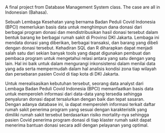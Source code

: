 A final project from Database Management System class. The case are all in Indonesian (Bahasa).

Sebuah Lembaga Kesehatan yang bernama Badan Peduli Covid Indonesia (BPCI) memerlukan basis data untuk menghimpun dana donasi dari berbagai program donasi dan mendistribusikan hasil donasi tersebut dalam bentuk barang ke berbagai rumah sakit di Provinsi DKI Jakarta. Lembaga ini mendata donasi yang diberikan, berbagai transaksi, dan barang yang dibeli dengan donasi tersebut. Kehadiran SQL dan R diharapkan dapat menjadi salah satu dari sekian banyak tools yang dapat digunakan pembuat dan pembaca program untuk mengetahui relasi antara yang satu dengan yang lain. Hal ini baik untuk dalam mengurangi inkonsistensi dalam menilai data yang ada serta mempermudah dalam hal analisis kondisi zona tiap wilayah dan persebaran pasien Covid di tiap kota di DKI Jakarta.

Untuk merealisasikan kebutuhan tersebut, seorang data analyst dari Lembaga Badan Peduli Covid Indonesia (BPCI) memanfaatkan basis data untuk memperoleh informasi dari data-data yang tersedia sehingga penyaluran donasi dapat tersalurkan dengan baik dan tepat sasaran. Dengan adanya database ini, ia dapat memperoleh informasi terkait daftar rumah sakit penerima program yang sesuai dengan karakteristik yang dimiliki rumah sakit tersebut berdasarkan risiko mortality-nya sehingga pasien Covid penerima program donasi di tiap klaster rumah sakit dapat menerima bantuan donasi secara adil dengan pelayanan yang optimal.
